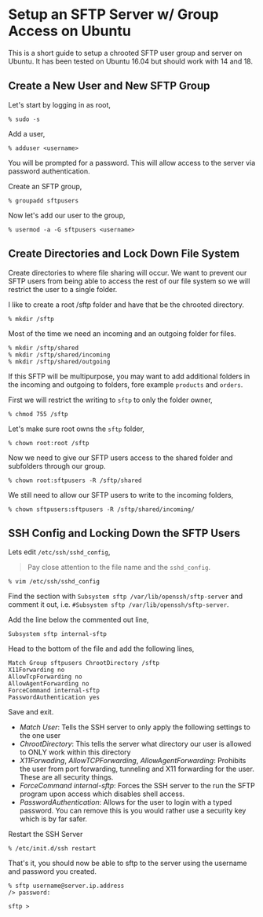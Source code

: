 # Setup an SFTP Server w/ Group Access on Ubuntu

This is a short guide to setup a chrooted SFTP user group and server on Ubuntu.
It has been tested on Ubuntu 16.04 but should work with 14 and 18.

## Create a New User and New SFTP Group

Let's start by logging in as root,

```
% sudo -s
```

Add a user,

```
% adduser <username>
```

You will be prompted for a password. This will allow access to the server via
password authentication.

Create an SFTP group,

```
% groupadd sftpusers
```

Now let's add our user to the group,

```
% usermod -a -G sftpusers <username>
```

## Create Directories and Lock Down File System

Create directories to where file sharing will occur. We want to prevent our SFTP
users from being able to access the rest of our file system so we will restrict
the user to a single folder.

I like to create a root /sftp folder and have that be the chrooted directory.

```
% mkdir /sftp
```

Most of the time we need an incoming and an outgoing folder for files.

```
% mkdir /sftp/shared
% mkdir /sftp/shared/incoming
% mkdir /sftp/shared/outgoing
```

If this SFTP will be multipurpose, you may want to add additional folders in the
incoming and outgoing to folders, fore example `products` and `orders`.

First we will restrict the writing to `sftp` to only the folder owner,

```
% chmod 755 /sftp
```

Let's make sure root owns the `sftp` folder,

```
% chown root:root /sftp
```

Now we need to give our SFTP users access to the shared folder and subfolders
through our group.

```
% chown root:sftpusers -R /sftp/shared
```

We still need to allow our SFTP users to write to the incoming folders,

```
% chown sftpusers:sftpusers -R /sftp/shared/incoming/
```

## SSH Config and Locking Down the SFTP Users

Lets edit `/etc/ssh/sshd_config`,

> Pay close attention to the file name and the `sshd_config`.

```
% vim /etc/ssh/sshd_config
```

Find the section with `Subsystem sftp /var/lib/openssh/sftp-server` and comment
it out, i.e. `#Subsystem sftp /var/lib/openssh/sftp-server`.

Add the line below the commented out line,

```
Subsystem sftp internal-sftp
```

Head to the bottom of the file and add the following lines,

```
Match Group sftpusers ChrootDirectory /sftp
X11Forwarding no
AllowTcpForwarding no
AllowAgentForwarding no
ForceCommand internal-sftp
PasswordAuthentication yes
```

Save and exit.

* *Match User*: Tells the SSH server to only apply the following settings to the one
user
* *ChrootDirectory*: This tells the server what directory our user is allowed to
ONLY work within this directory
* *X11Forwading*, *AllowTCPForwarding*, *AllowAgentForwarding*: Prohibits the user from
port forwarding, tunneling and X11 forwarding for the user. These are all
security things.
* *ForceCommand internal-sftp*: Forces the SSH server to the run the SFTP program
upon access which disables shell access.
* *PasswordAuthentication*: Allows for the user to login with a typed password. You
can remove this is you would rather use a security key which is by far safer.

Restart the SSH Server

```
% /etc/init.d/ssh restart
```

That's it, you should now be able to sftp to the server using the username and
password you created.

```
% sftp username@server.ip.address
/> password:

sftp >
```
